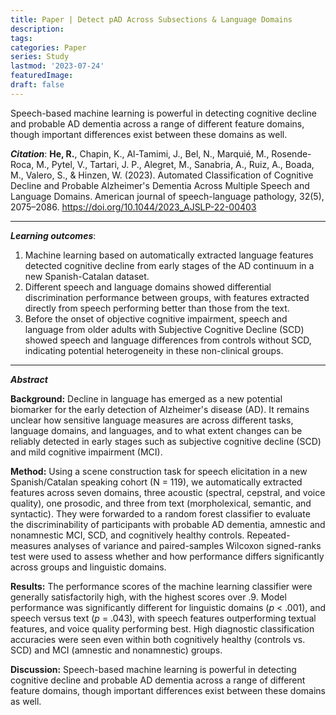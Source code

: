 ```yaml
---
title: Paper | Detect pAD Across Subsections & Language Domains
description:
tags:
categories: Paper
series: Study
lastmod: '2023-07-24'
featuredImage:
draft: false
---
```

Speech-based machine learning is powerful in detecting cognitive decline and probable AD dementia across a range of different feature domains, though important differences exist between these domains as well.


<!--more-->

_**Citation**_: **He, R.**, Chapin, K., Al-Tamimi, J., Bel, N., Marquié, M., Rosende-Roca, M., Pytel, V., Tartari, J. P., Alegret, M., Sanabria, A., Ruiz, A., Boada, M., Valero, S., & Hinzen, W. (2023). Automated Classification of Cognitive Decline and Probable Alzheimer's Dementia Across Multiple Speech and Language Domains. American journal of speech-language pathology, 32(5), 2075–2086. https://doi.org/10.1044/2023_AJSLP-22-00403

---

_**Learning outcomes**_: 
1. Machine learning based on automatically extracted language features detected cognitive decline from early stages of the AD continuum in a new Spanish-Catalan dataset. 
2. Different speech and language domains showed differential discrimination performance between groups, with features extracted directly from speech performing better than those from the text. 
3. Before the onset of objective cognitive impairment, speech and language from older adults with Subjective Cognitive Decline (SCD) showed speech and language differences from controls without SCD, indicating potential heterogeneity in these non-clinical groups. 

---

_**Abstract**_

**Background:** Decline in language has emerged as a new potential biomarker for the early detection of Alzheimer's disease (AD). It remains unclear how sensitive language measures are across different tasks, language domains, and languages, and to what extent changes can be reliably detected in early stages such as subjective cognitive decline (SCD) and mild cognitive impairment (MCI).

**Method:** Using a scene construction task for speech elicitation in a new Spanish/Catalan speaking cohort (N = 119), we automatically extracted features across seven domains, three acoustic (spectral, cepstral, and voice quality), one prosodic, and three from text (morpholexical, semantic, and syntactic). They were forwarded to a random forest classifier to evaluate the discriminability of participants with probable AD dementia, amnestic and nonamnestic MCI, SCD, and cognitively healthy controls. Repeated-measures analyses of variance and paired-samples Wilcoxon signed-ranks test were used to assess whether and how performance differs significantly across groups and linguistic domains.

**Results:** The performance scores of the machine learning classifier were generally satisfactorily high, with the highest scores over .9. Model performance was significantly different for linguistic domains (*p* < .001), and speech versus text (*p* = .043), with speech features outperforming textual features, and voice quality performing best. High diagnostic classification accuracies were seen even within both cognitively healthy (controls vs. SCD) and MCI (amnestic and nonamnestic) groups.

**Discussion:** Speech-based machine learning is powerful in detecting cognitive decline and probable AD dementia across a range of different feature domains, though important differences exist between these domains as well.



